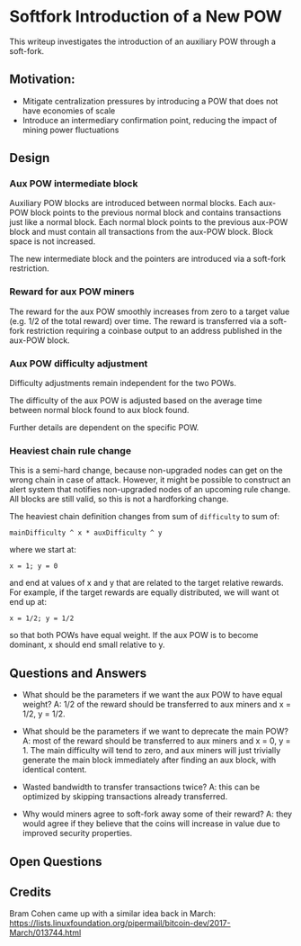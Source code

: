 # Softfork Introduction of a New POW

This writeup investigates the introduction of an auxiliary POW through a soft-fork.


## Motivation:

- Mitigate centralization pressures by introducing a POW that does not have economies of scale
- Introduce an intermediary confirmation point, reducing the impact of mining power fluctuations

## Design

### Aux POW intermediate block

Auxiliary POW blocks are introduced between normal blocks.  Each aux-POW block points to the previous
normal block and contains transactions just like a normal block.  Each normal block points to the previous
aux-POW block and must contain all transactions from the aux-POW block.  Block space is not increased.

The new intermediate block and the pointers are introduced via a soft-fork restriction.

### Reward for aux POW miners

The reward for the aux POW smoothly increases from zero to a target value (e.g. 1/2 of the total reward) over time.
The reward is transferred via a soft-fork restriction requiring a coinbase output to an address published in the
aux-POW block.

### Aux POW difficulty adjustment

Difficulty adjustments remain independent for the two POWs.

The difficulty of the aux POW is adjusted based on the average time between normal block found
to aux block found.

Further details are dependent on the specific POW.

### Heaviest chain rule change

This is a semi-hard change, because non-upgraded nodes can get on the wrong chain in case of attack.  However,
it might be possible to construct an alert system that notifies non-upgraded nodes of an upcoming rule change.
All blocks are still valid, so this is not a hardforking change.

The heaviest chain definition changes from sum of `difficulty` to sum of:

    mainDifficulty ^ x * auxDifficulty ^ y

where we start at:

    x = 1; y = 0

and end at values of x and y that are related to the target relative rewards.  For example, if the target rewards
are equally distributed, we will want ot end up at:

    x = 1/2; y = 1/2

so that both POWs have equal weight.  If the aux POW is to become dominant, x should end small relative to y.


## Questions and Answers

- What should be the parameters if we want the aux POW to have equal weight? A: 1/2 of the reward should be transferred
to aux miners and x = 1/2, y = 1/2.

- What should be the parameters if we want to deprecate the main POW?  A: most of the reward should be transferred to
aux miners and x = 0, y = 1.  The main difficulty will tend to zero, and aux miners will just trivially generate the
main block immediately after finding an aux block, with identical content.

- Wasted bandwidth to transfer transactions twice?  A: this can be optimized by skipping transactions already
transferred.

- Why would miners agree to soft-fork away some of their reward?  A: they would agree if they believe that
the coins will increase in value due to improved security properties.

## Open Questions

## Credits

Bram Cohen came up with a similar idea back in March:
https://lists.linuxfoundation.org/pipermail/bitcoin-dev/2017-March/013744.html
